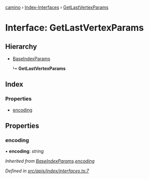 [camino](../README.md) › [Index-Interfaces](../modules/index_interfaces.md) › [GetLastVertexParams](index_interfaces.getlastvertexparams.md)

# Interface: GetLastVertexParams

## Hierarchy

* [BaseIndexParams](index_interfaces.baseindexparams.md)

  ↳ **GetLastVertexParams**

## Index

### Properties

* [encoding](index_interfaces.getlastvertexparams.md#encoding)

## Properties

###  encoding

• **encoding**: *string*

*Inherited from [BaseIndexParams](index_interfaces.baseindexparams.md).[encoding](index_interfaces.baseindexparams.md#encoding)*

*Defined in [src/apis/index/interfaces.ts:7](https://github.com/chain4travel/caminojs/blob/ca67b81/src/apis/index/interfaces.ts#L7)*

